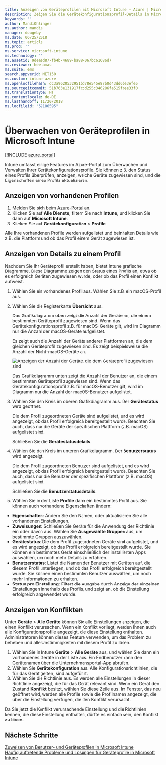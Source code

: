 ```yaml
---
title: Anzeigen von Geräteprofilen mit Microsoft Intune – Azure | Microsoft-Dokumentation
description: Zeigen Sie die Gerätekonfigurationsprofil-Details in Microsoft Intune an, und verwalten Sie sie, zeigen Sie ein grafisches Diagramm der Anzahl der Geräte an, die einem Profil zugewiesen wurden, und zeigen Sie an, welchen Geräten Profile zugewiesen bzw. für welche Geräte sie bereitgestellt wurden. Es können auch Probleme in Profilen behoben werden, die in Konflikt stehende Einstellungen beinhalten.
keywords: ''
author: MandiOhlinger
ms.author: mandia
manager: dougeby
ms.date: 06/25/2018
ms.topic: article
ms.prod: ''
ms.service: microsoft-intune
ms.technology: ''
ms.assetid: 9deaed87-fb4b-4689-ba88-067bc61686d7
ms.reviewer: heenamac
ms.suite: ems
search.appverid: MET150
ms.custom: intune-azure
ms.openlocfilehash: dc3a9620532951bd78e545e87b0d43dd6be3efe5
ms.sourcegitcommit: 51b763e131917fccd255c346286fa515fcee33f0
ms.translationtype: HT
ms.contentlocale: de-DE
ms.lasthandoff: 11/20/2018
ms.locfileid: "52186595"
---
```

# <a name="monitor-device-profiles-in-microsoft-intune"></a>Überwachen von Geräteprofilen in Microsoft Intune

[!INCLUDE [azure_portal](./includes/azure_portal.md)]

Intune umfasst einige Features im Azure-Portal zum Überwachen und Verwalten Ihrer Gerätekonfigurationsprofile. Sie können z.B. den Status eines Profils überprüfen, anzeigen, welche Geräte zugewiesen sind, und die Eigenschaften eines Profils aktualisieren.

## <a name="view-existing-profiles"></a>Anzeigen von vorhandenen Profilen

1. Melden Sie sich beim [Azure-Portal](https://portal.azure.com) an.
2. Klicken Sie auf **Alle Dienste**, filtern Sie nach **Intune**, und klicken Sie dann auf **Microsoft Intune**.
3. Klicken Sie auf **Gerätekonfiguration** > **Profile**.

Alle Ihre vorhandenen Profile werden aufgelistet und beinhalten Details wie z.B. die Plattform und ob das Profil einem Gerät zugewiesen ist.

## <a name="view-details-on-a-profile"></a>Anzeigen von Details zu einem Profil

Nachdem Sie Ihr Geräteprofil erstellt haben, bietet Intune grafische Diagramme. Diese Diagramme zeigen den Status eines Profils an, etwa ob es erfolgreich Geräten zugewiesen wurde, oder ob das Profil einen Konflikt aufweist.

1. Wählen Sie ein vorhandenes Profil aus. Wählen Sie z.B. ein macOS-Profil aus.
2. Wählen Sie die Registerkarte **Übersicht** aus.

    Das Grafikdiagramm oben zeigt die Anzahl der Geräte an, die einem bestimmten Geräteprofil zugewiesen sind. Wenn das Gerätekonfigurationsprofil z.B. für macOS-Geräte gilt, wird im Diagramm nur die Anzahl der macOS-Geräte aufgelistet.

    Es zeigt auch die Anzahl der Geräte anderer Plattformen an, die dem gleichen Geräteprofil zugewiesen sind. Es zeigt beispielsweise die Anzahl der Nicht-macOS-Geräte an.

    ![Anzeigen der Anzahl der Geräte, die dem Geräteprofil zugewiesen sind](./media/device-configuration-profile-graphical-chart.png)

    Das Grafikdiagramm unten zeigt die Anzahl der Benutzer an, die einem bestimmten Geräteprofil zugewiesen sind. Wenn das Gerätekonfigurationsprofil z.B. für macOS-Benutzer gilt, wird im Diagramm nur die Anzahl der macOS-Benutzer aufgelistet.

3. Wählen Sie den Kreis im oberen Grafikdiagramm aus. Der **Gerätestatus** wird geöffnet.

    Die dem Profil zugeordneten Geräte sind aufgelistet, und es wird angezeigt, ob das Profil erfolgreich bereitgestellt wurde. Beachten Sie auch, dass nur die Geräte der spezifischen Plattform (z.B. macOS) aufgelistet sind.

    Schließen Sie die **Gerätestatusdetails**.

4. Wählen Sie den Kreis im unteren Grafikdiagramm. Der **Benutzerstatus** wird angezeigt. 

    Die dem Profil zugeordneten Benutzer sind aufgelistet, und es wird angezeigt, ob das Profil erfolgreich bereitgestellt wurde. Beachten Sie auch, dass nur die Benutzer der spezifischen Plattform (z.B. macOS) aufgelistet sind.

    Schließen Sie die **Benutzerstatusdetails**.

5. Wählen Sie in der Liste **Profile** dann ein bestimmtes Profil aus. Sie können auch vorhandene Eigenschaften ändern:
  - **Eigenschaften**: Ändern Sie den Namen, oder aktualisieren Sie alle vorhandenen Einstellungen.
  - **Zuweisungen**: Schließen Sie Geräte für die Anwendung der Richtlinie ein oder davon aus. Wählen Sie **Ausgewählte Gruppen** aus, um bestimmte Gruppen auszuwählen.
  - **Gerätestatus**: Die dem Profil zugeordneten Geräte sind aufgelistet, und es wird angezeigt, ob das Profil erfolgreich bereitgestellt wurde. Sie können ein bestimmtes Gerät einschließlich der installierten Apps auswählen, um noch mehr Details zu erfahren.
  - **Benutzerstatus**: Listet die Namen der Benutzer mit Geräten auf, die diesem Profil unterliegen, und ob das Profil erfolgreich bereitgestellt wurde. Sie können einen bestimmten Benutzer auswählen, um noch mehr Informationen zu erhalten.
  - **Status pro Einstellung**: Filtert die Ausgabe durch Anzeige der einzelnen Einstellungen innerhalb des Profils, und zeigt an, ob die Einstellung erfolgreich angewendet wurde.

## <a name="view-conflicts"></a>Anzeigen von Konflikten

Unter **Geräte** > **Alle Geräte** können Sie alle Einstellungen anzeigen, die einen Konflikt verursachen. Wenn ein Konflikt vorliegt, werden Ihnen auch alle Konfigurationsprofile angezeigt, die diese Einstellung enthalten. Administratoren können dieses Feature verwenden, um das Problem zu beheben und alle Unstimmigkeiten mit diesem Profil zu lösen.

1. Wählen Sie in Intune **Geräte** > **Alle Geräte** aus, und wählen Sie dann ein vorhandenes Geräte in der Liste aus. Ein Endbenutzer kann den Gerätenamen über die Unternehmensportal-App abrufen.
2. Wählen Sie **Gerätekonfiguration** aus. Alle Konfigurationsrichtlinien, die für das Gerät gelten, sind aufgeführt.
3. Wählen Sie die Richtlinie aus. Es werden alle Einstellungen in dieser Richtlinie angezeigt, die für das Gerät relevant sind. Wenn ein Gerät den Zustand **Konflikt** besitzt, wählen Sie diese Zeile aus. Im Fenster, das neu geöffnet wird, werden alle Profile sowie die Profilnamen angezeigt, die über die Einstellung verfügen, die den Konflikt verursacht.

Da Sie jetzt die Konflikt verursachende Einstellung und die Richtlinien kennen, die diese Einstellung enthalten, dürfte es einfach sein, den Konflikt zu lösen. 

## <a name="next-steps"></a>Nächste Schritte
[Zuweisen von Benutzer- und Geräteprofilen in Microsoft Intune](device-profile-assign.md)  
[Häufig auftretende Probleme und Lösungen für Geräteprofile in Microsoft Intune](device-profile-troubleshoot.md)